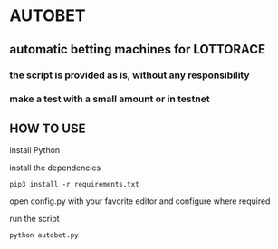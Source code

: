 # AUTOBET
## automatic betting machines for LOTTORACE

### the script is provided as is, without any responsibility
### make a test with a small amount or in testnet

## HOW TO USE

install Python

install the dependencies
```
pip3 install -r requirements.txt
```

open config.py with your favorite editor and configure where required

run the script

```
python autobet.py
```
